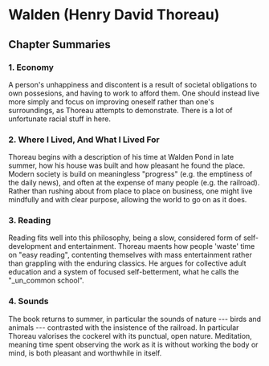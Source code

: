 # Walden (Henry David Thoreau)

## Chapter Summaries

### 1. Economy

A person's unhappiness and discontent is a result of societal obligations to own possesions, and having to work to afford them. One should instead live more simply and focus on improving oneself rather than one's surroundings, as Thoreau attempts to demonstrate. There is a lot of unfortunate racial stuff in here.

### 2. Where I Lived, And What I Lived For

Thoreau begins with a description of his time at Walden Pond in late summer, how his house was built and how pleasant he found the place. Modern society is build on meaningless "progress" (e.g. the emptiness of the daily news), and often at the expense of many people (e.g. the railroad). Rather than rushing about from place to place on business, one might live mindfully and with clear purpose, allowing the world to go on as it does.

### 3. Reading

Reading fits well into this philosophy, being a slow, considered form of self-development and entertainment. Thoreau maents how people 'waste' time on "easy reading", contenting themselves with mass entertainment rather than grappling with the enduring classics. He argues for collective adult education and a system of focused self-betterment, what he calls the "_un_common school".

### 4. Sounds

The book returns to summer, in particular the sounds of nature --- birds and animals --- contrasted with the insistence of the railroad. In particular Thoreau valorises the cockerel with its punctual, open nature. Meditation, meaning time spent observing the work as it is without working the body or mind, is both pleasant and worthwhile in itself.
